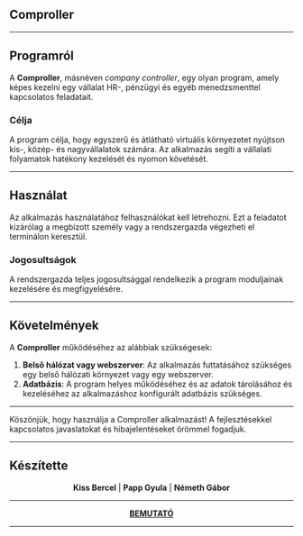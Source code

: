## Comproller

---

## Programról
A **Comproller**, másnéven *company controller*, egy olyan program, amely képes kezelni egy vállalat HR-, pénzügyi és egyéb menedzsmenttel kapcsolatos feladatait.

### Célja
A program célja, hogy egyszerű és átlátható virtuális környezetet nyújtson kis-, közép- és nagyvállalatok számára. Az alkalmazás segíti a vállalati folyamatok hatékony kezelését és nyomon követését.

---

## Használat

Az alkalmazás használatához felhasználókat kell létrehozni. Ezt a feladatot kizárólag a megbízott személy vagy a rendszergazda végezheti el terminálon keresztül.

### Jogosultságok
A rendszergazda teljes jogosultsággal rendelkezik a program moduljainak kezelésére és megfigyelésére.

---

## Követelmények

A **Comproller** működéséhez az alábbiak szükségesek:

1. **Belső hálózat vagy webszerver**: Az alkalmazás futtatásához szükséges egy belső hálózati környezet vagy egy webszerver.
2. **Adatbázis**: A program helyes működéséhez és az adatok tárolásához és kezeléséhez az alkalmazáshoz konfigurált adatbázis szükséges.

---

Köszönjük, hogy használja a Comproller alkalmazást! A fejlesztésekkel kapcsolatos javaslatokat és hibajelentéseket örömmel fogadjuk.

---

## Készítette

<div align="center">
<b>Kiss Bercel</b> | <b>Papp Gyula</b> | <b>Németh Gábor</b>
</div>

---

<div align="center">
<a href="https://drive.google.com/drive/folders/1L6zySRzp45_Y8vorld54O9FlnvdPsgSC">
<b>BEMUTATÓ</b>
</a>
</div>

---
